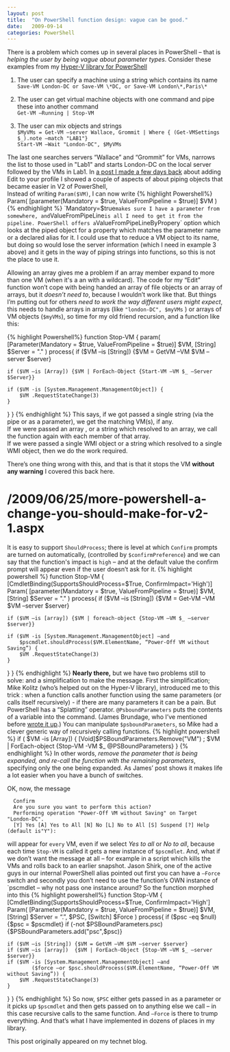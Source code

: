 ```yaml
---
layout: post
title:  "On PowerShell function design: vague can be good."
date:   2009-09-14
categories: PowerShell
---
```


There is a problem which comes up in several places in PowerShell – that is
_helping the user by being vague about parameter types_. Consider these examples
from my [Hyper-V library for PowerShell](http://codeplex.com/pshyperv)

1.  The user can specify a machine using a string which contains its name  
    `Save-VM London-DC or Save-VM \*DC, or Save-VM London\*,Paris\*`

2.  The user can get virtual machine objects with one command and pipe these
    into another command  
    `Get-VM –Running | Stop-VM`

3.  The user can mix objects and strings  
    `$MyVMs = Get-VM –server Wallace, Grommit | Where { (Get-VMSettings $_).note –match "LAB1"}`    
    `Start-VM –Wait "London-DC", $MyVMs`

The last one searches servers “Wallace” and “Grommit” for VMs, narrows the list
to those used in "Lab1" and starts London-DC on the local server followed by the
VMs in Lab1. In [a post I made a few days back](/powershell/2009/09/02/ISE-editor.html) about adding Edit to your profile I showed a couple of aspects of about piping objects that became easier in V2 of PowerShell,  
Instead of writing `Param($VM)`, I can now write
{% highlight Powershell%}
Param(
   [parameter(Mandatory = $true, ValueFromPipeline = $true)]
   $VM
)
{% endhighlight %}
`Mandatory=$true` makes sure I have a parameter from somewhere, and
`ValueFromPipeLine` is all I need to get it from the pipeline. PowerShell offers a
`ValueFromPipeLineByPropery` option which looks at the piped object for a property
which matches the parameter name or a declared alias for it. I could use that to
reduce a VM object to its name, but doing so would lose the server information
(which I need in example 3 above) and it gets in the way of piping strings into
functions, so this is not the place to use it.

Allowing an array gives me a problem if an array member expand to more than
one VM (when it's a an with a wildcard). The code for my “Edit” function won’t cope
with being handed an array of file objects or an array of arrays, but it _doesn’t
need to_, because I wouldn’t work like that. But things I’m putting out for
others _need to work the way different users might expect_, this needs to handle
arrays in arrays (like `"london-DC", $myVMs` ) or arrays of VM objects (`$myVMs`),
so time for my old friend recursion, and a function like this:

{% highlight Powershell%}
function Stop-VM {
  param(
    [Parameter(Mandatory = $true, ValueFromPipeline = $true)]
    $VM,
    [String]
    $Server = "."
  )
  process{
    if ($VM –is [String]) {$VM = GetVM –VM $VM –server $server}

    if ($VM –is [Array]) {$VM | ForEach-Object {Start-VM –VM $_ –Server $Server}}
        
    if ($VM -is [System.Management.ManagementObject]) {
        $VM .RequestStateChange(3)
    }
  }
}
{% endhighlight %}
This says, if we got passed a single string (via the pipe or as a parameter), we
get the matching VM(s), if any.    
If we were passed an array , or a string which resolved to an array, we call the function again with each member of that array.    
If we were passed a single WMI object or a string which resolved to a single WMI object, then we do the work required.

There’s one thing wrong with this, and that is that it stops the VM **without any warning** I covered this back here.

# /2009/06/25/more-powershell-a-change-you-should-make-for-v2-1.aspx

It is easy to support `ShouldProcess`; there is level at which `Confirm` prompts are
turned on automatically, (controlled by `$confirmPreference`) and we can say that
the function's impact is `high` – and at the default value the confirm prompt will appear
even if the user doesn’t ask for it.
{% highlight powershell %}
function Stop-VM { 
  [CmdletBinding(SupportsShouldProcess=$True, ConfirmImpact='High')]
  Param(
    [parameter(Mandatory = $true, ValueFromPipeline = $true)]
    $VM,
    [String]
    $Server = "."
  )
  process{
    if ($VM –is [String]) {$VM = Get-VM –VM $VM –server $server}
    
    if ($VM –is [array]) {$VM | foreach-object {Stop-VM –VM $_ –server $server}}

    if ($VM -is [System.Management.ManagementObject] –and 
        $pscmdlet.shouldProcess($VM.ElementName, “Power-Off VM without Saving”) {
        $VM .RequestStateChange(3)
    }
  }
}
{% endhighlight %}
**Nearly there,** but we have two problems still to solve: and a simplification to
make the message. First the simplification; Mike Kolitz (who’s  helped out on
the Hyper-V library), introduced me to this trick : when a function calls
another function using the same parameters (or calls itself recursively) - if
there are many parameters it can be a pain. But PowerShell has a “Splatting”
operator. `@PsboundParameters` puts the contents of a variable into the command.
(James Brundage, who I’ve mentioned before [wrote it
up](https://devblogs.microsoft.com/powershell/how-and-why-to-use-splatting-passing-switch-parameters/).)
You can manipulate `$psboundParameters`, so Mike had a clever generic way of
recursively calling functions.
{% highlight powershell %}
if ( $VM -is [Array]) { [Void]$PSBoundParameters.Remove("VM") ; $VM |
        ForEach-object {Stop-VM -VM $_ \@PSBoundParameters}
}
{% endhighlight %}
In other words, _remove the parameter that is being expanded, and re-call the
function with the remaining parameters_, specifying only the one being expanded.
As James’ post shows it makes life a lot easier when you have a bunch of
switches.

OK, now, the message    
```
  Confirm
  Are you sure you want to perform this action?
  Performing operation "Power-Off VM without Saving" on Target "London-DC".
  [Y] Yes [A] Yes to All [N] No [L] No to All [S] Suspend [?] Help (default is"Y"): 
```

will appear for `every` VM, even if we select _Yes to all_ or _No to all_, because each time
`Stop-VM` is called it gets a new instance of `$pscmdlet`. And, what if we don’t
want the message at all – for example in a script which kills the VMs and rolls back to
an earlier snapshot. Jason Shirk, one of the active guys in our internal
PowerShell alias pointed out first you can have a `–Force` switch and secondly you
don’t need to use the function’s OWN instance of `pscmdlet – why not pass one
instance around? So the function morphed into this
{% highlight powershell%}
function Stop-VM { 
  [CmdletBinding(SupportsShouldProcess=$True, ConfirmImpact='High']
  Param(
    [Parameter(Mandatory = $true, ValueFromPipeline = $true)]
    $VM,
    [String]
    $Server = “.”,
    $PSC,
    [Switch]
    $Force
  )
  process{
    if ($psc -eq $null) {$psc = $pscmdlet}
    if (-not $PSBoundParameters.psc) {$PSBoundParameters.add("psc",$psc)}

    if ($VM –is [String]) {$VM = GetVM –VM $VM –server $server}
    if ($VM –is [array])  {$VM | ForEach-Object {Stop-VM –VM $_ –server $server}}
    if ($VM -is [System.Management.ManagementObject] –and 
            ($force –or $psc.shouldProcess($VM.ElementName, “Power-Off VM without Saving”)) {
        $VM .RequestStateChange(3)
    }
  }
}
{% endhighlight %}
So now, `$PSC` either gets passed in as a parameter or it picks up `$pscmdlet` and then gets passed on
to anything else we call – in this case recursive calls to the same function. And
`–Force` is there to trump everything. And that’s what I have implemented in
dozens of places in my library.

This post originally appeared on my technet blog.
